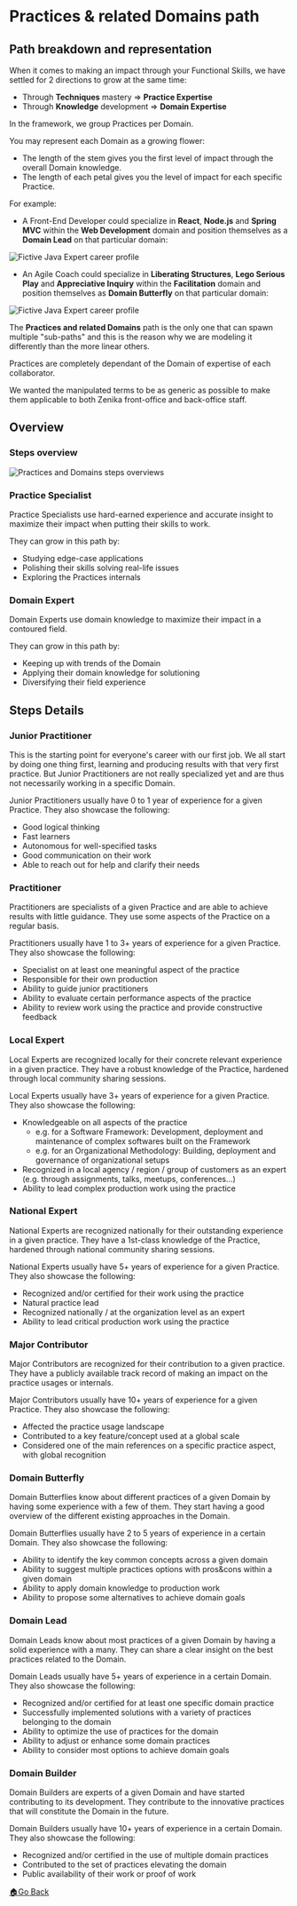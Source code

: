 # Practices & related Domains path


## Path breakdown and representation

When it comes to making an impact through your Functional Skills, we have settled for 2 directions to grow at the same time:
- Through __Techniques__ mastery => __Practice Expertise__
- Through __Knowledge__ development => __Domain Expertise__

In the framework, we group Practices per Domain.

You may represent each Domain as a growing flower:
- The length of the stem gives you the first level of impact through the overall Domain knowledge.
- The length of each petal gives you the level of impact for each specific Practice.

For example:
- A Front-End Developer could specialize in __React__, __Node.js__ and __Spring MVC__ within the __Web Development__ domain and position themselves as a __Domain Lead__ on that particular domain:

![Fictive Java Expert career profile](../images/fictive-react-developer.png)

- An Agile Coach could specialize in __Liberating Structures__, __Lego Serious Play__ and __Appreciative Inquiry__ within the __Facilitation__ domain and position themselves as __Domain Butterfly__ on that particular domain:

![Fictive Java Expert career profile](../images/fictive-agile-facilitator.png)

The __Practices and related Domains__ path is the only one that can spawn multiple "sub-paths" and this is the reason why we are modeling it differently than the more linear others.

Practices are completely dependant of the Domain of expertise of each collaborator.

We wanted the manipulated terms to be as generic as possible to make them applicable to both Zenika front-office and back-office staff.

## Overview

### Steps overview

![Practices and Domains steps overviews](../images/steps-practices-domains.png)

### Practice Specialist

Practice Specialists use hard-earned experience and accurate insight to maximize their impact when putting their skills to work.

They can grow in this path by:
- Studying edge-case applications
- Polishing their skills solving real-life issues
- Exploring the Practices internals

### Domain Expert

Domain Experts use domain knowledge to maximize their impact in a contoured field.

They can grow in this path by:
- Keeping up with trends of the Domain
- Applying their domain knowledge for solutioning
- Diversifying their field experience

## Steps Details

### Junior Practitioner

This is the starting point for everyone's career with our first job.
We all start by doing one thing first, learning and producing results with that very first practice.
But Junior Practitioners are not really specialized yet and are thus not necessarily working in a specific Domain.

Junior Practitioners usually have 0 to 1 year of experience for a given Practice.
They also showcase the following:
- Good logical thinking
- Fast learners
- Autonomous for well-specified tasks
- Good communication on their work
- Able to reach out for help and clarify their needs


### Practitioner

Practitioners are specialists of a given Practice and are able to achieve results with little guidance.
They use some aspects of the Practice on a regular basis.

Practitioners usually have 1 to 3+ years of experience for a given Practice.
They also showcase the following:
- Specialist on at least one meaningful aspect of the practice
- Responsible for their own production
- Ability to guide junior practitioners
- Ability to evaluate certain performance aspects of the practice
- Ability to review work using the practice and provide constructive feedback

### Local Expert

Local Experts are recognized locally for their concrete relevant experience in a given practice.
They have a robust knowledge of the Practice, hardened through local community sharing sessions.

Local Experts usually have 3+ years of experience for a given Practice.
They also showcase the following:
- Knowledgeable on all aspects of the practice
  - e.g. for a Software Framework: Development, deployment and maintenance of complex softwares built on the Framework
  - e.g. for an Organizational Methodology: Building, deployment and governance of organizational setups
- Recognized in a local agency / region / group of customers as an expert (e.g. through assignments, talks, meetups, conferences…)
- Ability to lead complex production work using the practice

### National Expert

National Experts are recognized nationally for their outstanding experience in a given practice.
They have a 1st-class knowledge of the Practice, hardened through national community sharing sessions.

National Experts usually have 5+ years of experience for a given Practice.
They also showcase the following:
- Recognized and/or certified for their work using the practice
- Natural practice lead
- Recognized nationally / at the organization level as an expert
- Ability to lead critical production work using the practice

### Major Contributor

Major Contributors are recognized for their contribution to a given practice.
They have a publicly available track record of making an impact on the practice usages or internals.

Major Contributors usually have 10+ years of experience for a given Practice.
They also showcase the following:
- Affected the practice usage landscape
- Contributed to a key feature/concept used at a global scale
- Considered one of the main references on a specific practice aspect, with global recognition

### Domain Butterfly

Domain Butterflies know about different practices of a given Domain by having some experience with a few of them.
They start having a good overview of the different existing approaches in the Domain.

Domain Butterflies usually have 2 to 5 years of experience in a certain Domain.
They also showcase the following:
- Ability to identify the key common concepts across a given domain
- Ability to suggest multiple practices options with pros&cons within a given domain
- Ability to apply domain knowledge to production work
- Ability to propose some alternatives to achieve domain goals

### Domain Lead

Domain Leads know about most practices of a given Domain by having a solid experience with a many.
They can share a clear insight on the best practices related to the Domain.

Domain Leads usually have 5+ years of experience in a certain Domain.
They also showcase the following:
- Recognized and/or certified for at least one specific domain practice
- Successfully implemented solutions with a variety of practices belonging to the domain
- Ability to optimize the use of practices for the domain
- Ability to adjust or enhance some domain practices
- Ability to consider most options to achieve domain goals

### Domain Builder

Domain Builders are experts of a given Domain and have started contributing to its development.
They contribute to the innovative practices that will constitute the Domain in the future.

Domain Builders usually have 10+ years of experience in a certain Domain.
They also showcase the following:
- Recognized and/or certified in the use of multiple domain practices
- Contributed to the set of practices elevating the domain
- Public availability of their work or proof of work



[🏠Go Back](../README.md)